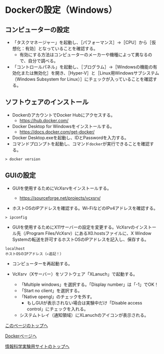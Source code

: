 # Dockerの設定（Windows）

## コンピューターの設定
- 「タスクマネージャー」を起動し、［パフォーマンス］→［CPU］から［仮想化：有効］となっていることを確認する。
    - 有効にする方法はコンピューターのメーカーや機種によって異なるので、自分で調べる。
- 「コントロールパネル」を起動し、［プログラム］→［Windowsの機能の有効化または無効化］を開き、［Hyper-V］と［Linux用Windowsサブシステム（Windows Subsystem for Linux）］にチェックが入っていることを確認する。

## ソフトウェアのインストール
- DockerのアカウントでDocker Hubにアクセスする。
    - https://hub.docker.com/
- Docker Desktop for Windowsをインストールする。
    - https://docs.docker.com/get-docker/
- Docker Desktop.exeを起動し、IDとPasswordを入力する。
- コマンドプロンプトを起動し、コマンド`docker`が実行できることを確認する。
```
> docker version
```

## GUIの設定
- GUIを使用するためにVcXsrvをインストールする。
    - https://sourceforge.net/projects/vcxsrv/

- ホストOSのIPアドレスを確認する。Wi-FiなどのIPv4アドレスを確認する。
```
> ipconfig
```

- GUIを使用するためにX11サーバーの設定を変更する。VcXsrvのインストール先（/Program Files/VcXsrv）にあるX0.hostsファイルに、X Window Systemの転送を許可するホストOSのIPアドレスを記入し、保存する。
```
localhost
ホストOSのIPアドレス（←追記！）
```

- コンピューターを再起動する。

- VcXsrv（Xサーバー）をソフトウェア「XLanuch」で起動する。
    - 「Multiple windows」を選択する。「Display number」は「-1」でOK！
    - 「Start no client」を選択する。
    - 「Native opengl」のチェックを外す。
        - もしGUIが表示されない場合は実験中だけ「Disable access control」にチェックを入れる。
    - システムトレイ（通知領域）にXLanuchのアイコンが表示される。

[このページのトップへ](#)

[Dockerページへ](https://stl-apu.github.io/laboratory_experiments/docker)

[情報科学実験用サイトのトップへ](https://stl-apu.github.io/laboratory_experiments/)
